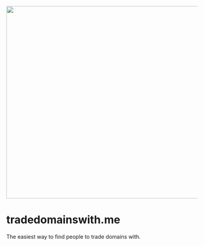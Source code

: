 <div align="center">
  <br>
  <img
  src="https://res.cloudinary.com/kisana/image/upload/c_scale,w_1540/v1625481076/td-ph-1_relkmk.png"
  width="848"
  height="507"
  />
</div>

# tradedomainswith.me

The easiest way to find people to trade domains with.

